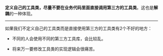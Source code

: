 **定义自己的工具类，尽量不要在业务代码里面直接调用第三方的工具类**。这也是**解耦**的一种体现。

---

如果我们不定义自己的工具类而是直接使用第三方的工具类有2个不好的地方：

- 不同的人会使用不同的第三方工具库，会比较乱。

- 将来万一要修改工具类的实现逻辑会很痛苦。

  
